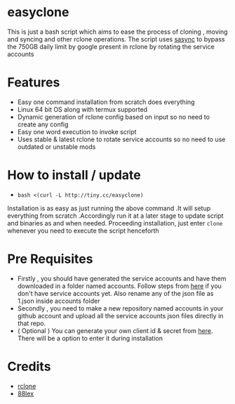 # easyclone
This is just a bash script which aims to ease the process of cloning , moving and syncing and other rclone operations.
The script uses [sasync](https://github.com/88lex/sasync) to bypass the 750GB daily limit by google present in rclone by rotating the service accounts

# Features
* Easy one command installation from scratch does everything
* Linux 64 bit OS along with termux supported
* Dynamic generation of rclone config based on input so no need to create any config
* Easy one word execution to invoke script
* Uses stable & latest rclone to rotate service accounts so no need to use outdated or unstable mods

# How to install / update
* ```bash <(curl -L http://tiny.cc/easyclone)```

Installation is as easy as just running the above command .It will setup everything from scratch .Accordingly run it at a later stage to update script and binaries as and when needed.
Proceeding installation, just enter ```clone``` whenever you need to execute the script henceforth 

# Pre Requisites
* Firstly , you should have generated the service accounts and have them downloaded in a folder named accounts. Follow steps from [here](https://github.com/smartass08/Service-Accounts-to-Google-groups/blob/master/README.md) if you don't have service accounts yet. Also rename any of the json file as 1.json inside accounts folder
* Secondly , you need to make a new repository named accounts in your github account and upload all the service accounts json files directly in that repo.
* ( Optional )  You can generate your own client id & secret from [here](https://developers.google.com/drive/api/v3/quickstart/python). There will be a option to enter it during installation

# Credits
* [rclone](https://github.com/rclone/rclone)
* [88lex](https://github.com/88lex/sasync)    
